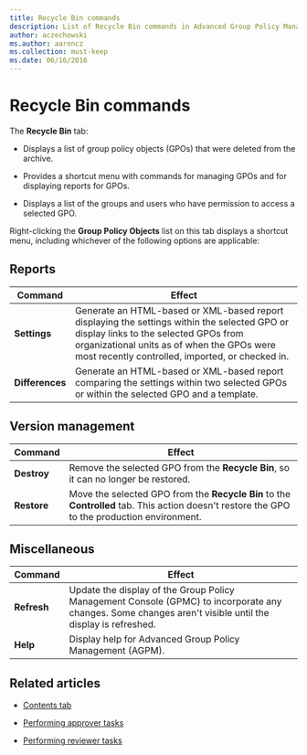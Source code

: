 ```yaml
---
title: Recycle Bin commands
description: List of Recycle Bin commands in Advanced Group Policy Management (AGPM).
author: aczechowski
ms.author: aaroncz
ms.collection: must-keep
ms.date: 06/16/2016
---
```


# Recycle Bin commands

The **Recycle Bin** tab:

- Displays a list of group policy objects (GPOs) that were deleted from the archive.

- Provides a shortcut menu with commands for managing GPOs and for displaying reports for GPOs.

- Displays a list of the groups and users who have permission to access a selected GPO.

Right-clicking the **Group Policy Objects** list on this tab displays a shortcut menu, including whichever of the following options are applicable:

## Reports

| Command | Effect |
|--|--|
| **Settings** | Generate an HTML-based or XML-based report displaying the settings within the selected GPO or display links to the selected GPOs from organizational units as of when the GPOs were most recently controlled, imported, or checked in. |
| **Differences** | Generate an HTML-based or XML-based report comparing the settings within two selected GPOs or within the selected GPO and a template. |

## Version management

| Command | Effect |
|--|--|
| **Destroy** | Remove the selected GPO from the **Recycle Bin**, so it can no longer be restored. |
| **Restore** | Move the selected GPO from the **Recycle Bin** to the **Controlled** tab. This action doesn't restore the GPO to the production environment. |

## Miscellaneous

| Command | Effect |
|--|--|
| **Refresh** | Update the display of the Group Policy Management Console (GPMC) to incorporate any changes. Some changes aren't visible until the display is refreshed. |
| **Help** | Display help for Advanced Group Policy Management (AGPM). |

## Related articles

- [Contents tab](contents-tab-agpm40.md)

- [Performing approver tasks](performing-approver-tasks-agpm40.md)

- [Performing reviewer tasks](performing-reviewer-tasks-agpm40.md)
